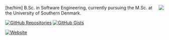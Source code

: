 [<img src="https://github-readme-stats.vercel.app/api?username=frederikstroem&show_icons=true&count_private=true&theme=aura&hide_rank=true&hide_border=true&hide_title=true&cache_seconds=3600" align="right">](#)

[he/him] B.Sc. in Software Engineering, currently pursuing the M.Sc. at the University of Southern Denmark.

[![GitHub Repositories](https://img.shields.io/badge/Public%20Repositories-GitHub-blue?style=flat-square&logo=github)](https://github.com/frederikstroem?tab=repositories)
[![GitHub Gists](https://img.shields.io/badge/Public%20Gists-GitHub-blue?style=flat-square&logo=github)](https://gist.github.com/frederikstroem)

[![Website](https://img.shields.io/badge/Website-frederikstroem.com-blue?style=flat-square&logo=firefoxbrowser)](https://frederikstroem.com/)
